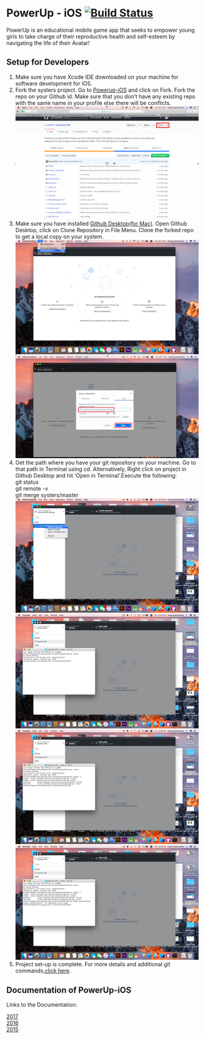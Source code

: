 # PowerUp - iOS [![Build Status](https://travis-ci.org/systers/powerup-iOS.svg?branch=GSoC17)](https://travis-ci.org/systers/powerup-iOS)

PowerUp is an educational mobile game app that seeks to empower young girls to take charge of their reproductive health 
and self-esteem by navigating the life of their Avatar!

## Setup for Developers
1. Make sure you have Xcode IDE downloaded on your machine for software development for iOS. 
2. Fork the systers project. Go to [Powerup-iOS](https://github.com/systers/powerup-iOS) and click on Fork. Fork the repo on your Github id. Make sure that you don’t have any existing repo with the same name in your profile else there will be conflicts. ![](Screenshots/01forking.png)
3. Make sure you have installed [Github Desktop(for Mac)](https://desktop.github.com/). Open Github Desktop, click on Clone Repository in File Menu. Clone the forked repo to get a local copy on your system. ![](Screenshots/4clonerepostry.png) ![](Screenshots/4cloneindesktop.png)
4. Get the path where you have your git repository on your machine. Go to that path in Terminal using cd. Alternatively, Right click on project in Github Desktop and hit ‘Open in Terminal’.Execute the following:   
git status  
git remote -v  
git merge systers/master  ![](Screenshots/5openterminal.png) ![](Screenshots/6gitstatus.png) ![](Screenshots/7gitremove.png) ![](Screenshots/8gitlast.png)
5. Project set-up is complete. For more details and additional git commands,[click here](https://docs.google.com/document/d/1N_-zmmjPn6D1H6wTdF4z66mFGT3af_FWbfGvLKkeY1w/edit#bookmark=id.lsmu7e8l1dnn). 

## Documentation of PowerUp-iOS
Links to the Documentation:  

[2017](https://docs.google.com/document/d/1-45bBWAL8oh5o_1bc42BXGDKTHlGrQW0PCN9gFtlt6U/edit?usp=sharing)    
[2016](https://docs.google.com/document/d/1N_-zmmjPn6D1H6wTdF4z66mFGT3af_FWbfGvLKkeY1w/edit?usp=sharing)    
[2015](https://docs.google.com/document/d/1WkhcVrUs-B_vlCBknNPYqxqc7_7wVrBF2pV0bKu_EiQ/edit?usp=sharing)

